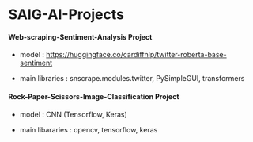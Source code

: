 # SAIG-AI-Projects

#### Web-scraping-Sentiment-Analysis Project
* model : https://huggingface.co/cardiffnlp/twitter-roberta-base-sentiment
  
* main libraries : snscrape.modules.twitter, PySimpleGUI, transformers

#### Rock-Paper-Scissors-Image-Classification Project
* model : CNN (Tensorflow, Keras)

* main libararies : opencv, tensorflow, keras
